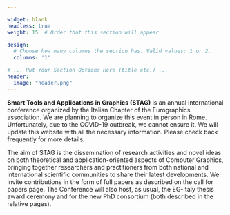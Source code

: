 ```yaml
---

widget: blank
headless: true
weight: 15  # Order that this section will appear.

design:
  # Choose how many columns the section has. Valid values: 1 or 2.
  columns: '1'

# ... Put Your Section Options Here (title etc.) ...
header:
  image: "header.png"
---
```


**Smart Tools and Applications in Graphics (STAG)** is an annual international conference organized by the Italian Chapter of the Eurographics association.
We are planning to organize this event in person in Rome. Unfortunately, due to the COVID-19 outbreak, we cannot ensure it. We will update this website with all the necessary information. Please check back frequently for more details.

The aim of STAG is the dissemination of research activities and novel ideas on both theoretical and application-oriented aspects of Computer Graphics, bringing together researchers and practitioners from both national and international scientific communities to share their latest developments.
We invite contributions in the form of full papers as described on the call for papers page. The Conference will also host, as usual, the EG-Italy thesis award ceremony and for the new PhD consortium (both described in the relative pages).
